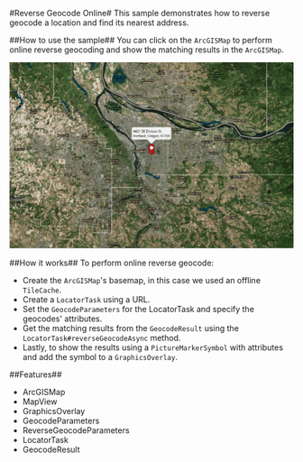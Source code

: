 #Reverse Geocode Online#
This sample demonstrates how to reverse geocode a location and find its nearest address.

##How to use the sample##
You can click on the `ArcGISMap` to perform online reverse geocoding and show the matching results in the `ArcGISMap`. 

![](ReverseGeocodeOnline.png)

##How it works##
To perform online reverse geocode:

- Create the `ArcGISMap`'s basemap, in this case we used an offline `TileCache`. 
- Create a `LocatorTask` using a URL.
- Set the `GeocodeParameters` for the LocatorTask and specify the geocodes' attributes.
- Get the matching results from the `GeocodeResult` using the `LocatorTask#reverseGeocodeAsync` method.
- Lastly, to show the results using a `PictureMarkerSymbol` with attributes and add the symbol to a `GraphicsOverlay`.

##Features##
- ArcGISMap
- MapView
- GraphicsOverlay
- GeocodeParameters
- ReverseGeocodeParameters
- LocatorTask 
- GeocodeResult